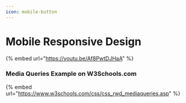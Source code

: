 ```yaml
---
icon: mobile-button
---
```


# Mobile Responsive Design

{% embed url="https://youtu.be/Af8PwtDJHaA" %}

### Media Queries Example on W3Schools.com

{% embed url="https://www.w3schools.com/css/css_rwd_mediaqueries.asp" %}
